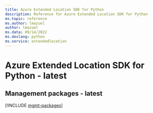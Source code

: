 ```yaml
---
title: Azure Extended Location SDK for Python
description: Reference for Azure Extended Location SDK for Python
ms.topic: reference
ms.author: lmazuel
author: lmazuel
ms.data: 09/14/2022
ms.devlang: python
ms.service: extendedlocation
---
```

# Azure Extended Location SDK for Python - latest

## Management packages - latest
[!INCLUDE [mgmt-packages](extended-location-mgmt-index.md)]